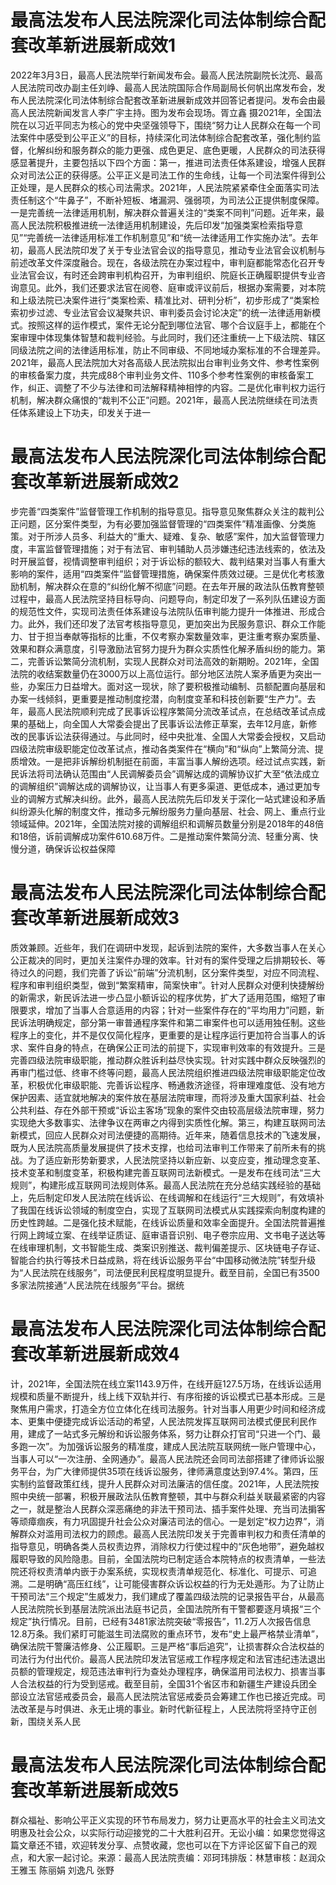# 最高法发布人民法院深化司法体制综合配套改革新进展新成效1

2022年3月3日，最高人民法院举行新闻发布会。最高人民法院副院长沈亮、最高人民法院司改办副主任刘峥、最高人民法院国际合作局副局长何帆出席发布会，发布人民法院深化司法体制综合配套改革新进展新成效并回答记者提问。发布会由最高人民法院新闻发言人李广宇主持。图为发布会现场。胥立鑫 摄2021年，全国法院在以习近平同志为核心的党中央坚强领导下，围绕“努力让人民群众在每一个司法案件中感受到公平正义”的目标，持续深化司法体制综合配套改革，强化制约监督，化解纠纷和服务群众的能力更强、成色更足、底色更暖，人民群众的司法获得感显著提升，主要包括以下四个方面：第一，推进司法责任体系建设，增强人民群众对司法公正的获得感。公平正义是司法工作的生命线，让每一个司法案件得到公正处理，是人民群众的核心司法需求。2021年，人民法院紧紧牵住全面落实司法责任制这个“牛鼻子”，不断补短板、堵漏洞、强弱项，为司法公正提供制度保障。一是完善统一法律适用机制，解决群众普遍关注的“类案不同判”问题。近年来，最高人民法院积极推进统一法律适用机制建设，先后印发“加强类案检索指导意见”“完善统一法律适用标准工作机制意见”和“统一法律适用工作实施办法”。去年初，最高人民法院印发了关于专业法官会议的指导意见，推动专业法官会议机制与前述改革文件深度融合。现在，各级法院在办案过程中，审判庭都能常态化召开专业法官会议，有时还会跨审判机构召开，为审判组织、院庭长正确履职提供专业咨询意见。此外，我们还要求法官在阅卷、庭审或评议前后，根据办案需要，对本院和上级法院已决案件进行“类案检索、精准比对、研判分析”，初步形成了“类案检索初步过滤、专业法官会议凝聚共识、审判委员会讨论决定”的统一法律适用新模式。按照这样的运作模式，案件无论分配到哪位法官、哪个合议庭手上，都能在个案审理中体现集体智慧和裁判经验。与此同时，我们还注重统一上下级法院、辖区同级法院之间的法律适用标准，防止不同审级、不同地域办案标准的不合理差异。2021年，最高人民法院加大对各高级人民法院拟出台审判业务文件、参考性案例的审核备案力度，共完成88个审判业务文件、110多个参考性案例的审核备案工作，纠正、调整了不少与法律和司法解释精神相悖的内容。二是优化审判权力运行机制，解决群众痛恨的“裁判不公正”问题。2021年，最高人民法院继续在司法责任体系建设上下功夫，印发关于进一

# 最高法发布人民法院深化司法体制综合配套改革新进展新成效2

步完善“四类案件”监督管理工作机制的指导意见。指导意见聚焦群众关注的裁判公正问题，区分案件类型，为有必要加强监督管理的“四类案件”精准画像、分类施策。对于所涉人员多、利益大的“重大、疑难、复杂、敏感”案件，加大监督管理力度，丰富监督管理措施；对于有法官、审判辅助人员涉嫌违纪违法线索的，依法及时开展监督，视情调整审判组织；对于诉讼标的额较大、裁判结果对当事人有重大影响的案件，适用“四类案件”监督管理措施，确保案件质效过硬。三是优化考核激励机制，解决群众在意的“纠纷化解不彻底”问题。在去年开展的政法队伍教育整顿过程中，最高人民法院坚持目标导向、问题导向，制定印发了一系列队伍建设方面的规范性文件，实现司法责任体系建设与法院队伍审判能力提升一体推进、形成合力。此外，我们还印发了法官考核指导意见，更加突出为民服务意识、群众工作能力、甘于担当奉献等指标的比重，不仅考察办案数量效率，更注重考察办案质量、效果和群众满意度，引导激励法官努力提升为群众实质性化解矛盾纠纷的能力。第二，完善诉讼繁简分流机制，实现人民群众对司法高效的新期盼。2021年，全国法院的收结案数量仍在3000万以上高位运行。部分地区法院人案矛盾更为突出一些，办案压力日益增大。面对这一现状，除了要积极推动编制、员额配置向基层和办案一线倾斜，更重要是推动制度挖潜，向制度变革和科技创新要“生产力”。去年，最高人民法院顺利完成了民事诉讼程序繁简分流改革试点，在总结改革试点成果的基础上，向全国人大常委会提出了民事诉讼法修正草案，去年12月底，新修改的民事诉讼法获得通过。与此同时，经中央批准、全国人大常委会授权，又启动四级法院审级职能定位改革试点，推动各类案件在“横向”和“纵向”上繁简分流、提质增效。一是把非诉解纷机制挺在前面，丰富当事人解纷选项。经过试点实践，新民诉法将司法确认范围由“人民调解委员会”调解达成的调解协议扩大至“依法成立的调解组织”调解达成的调解协议，让当事人有更多渠道、更低成本，通过更加专业的调解方式解决纠纷。此外，最高人民法院先后印发关于深化一站式建设和矛盾纠纷源头化解的制度文件，推动多元解纷服务力量向基层、社会、网上、重点行业领域延伸。2021年，全国法院对接的调解组织和调解员数量分别是2018年的48倍和18倍，诉前调解成功案件610.68万件。二是推动案件繁简分流、轻重分离、快慢分道，确保诉讼权益保障

# 最高法发布人民法院深化司法体制综合配套改革新进展新成效3

质效兼顾。近些年，我们在调研中发现，起诉到法院的案件，大多数当事人在关心公正裁决的同时，更加关注案件办理的效率。针对有的案件受理之后排期较长、等待过久的问题，我们完善了诉讼“前端”分流机制，区分案件类型，对应不同流程、程序和审判组织类型，做到“繁案精审，简案快审”。针对人民群众对便利快捷解纷的新需求，新民诉法进一步凸显小额诉讼的程序优势，扩大了适用范围，缩短了审限要求，增加了当事人合意适用的内容；针对一些案件存在的“平均用力”问题，新民诉法明确规定，部分第一审普通程序案件和第二审案件也可以适用独任制。这些程序上的变化，并不是仅仅简化程序，更重要的是让程序运行更加符合当事人的诉求、案件自身的特点，在确保公正司法的前提下，实现审判效率的有效提升。三是完善四级法院审级职能，推动群众胜诉利益尽快实现。针对实践中群众反映强烈的再审门槛过低、终审不终等问题，最高人民法院组织推进四级法院审级职能定位改革，积极优化审级职能、完善诉讼程序、畅通救济途径，将审理难度低、没有地方保护因素、适宜就地解决的案件放在基层法院审理，而将涉及重大国家利益、社会公共利益、存在外部干预或“诉讼主客场”现象的案件交由较高层级法院审理，努力实现绝大多数事实、法律争议在两审之内得到实质性化解。第三，构建互联网司法新模式，回应人民群众对司法便捷的高期待。近年来，随着信息技术的飞速发展，既为人民法院高质量发展提供了技术支撑，也给司法审判工作带来了前所未有的挑战。为了适应新形势新要求，人民法院坚持以新应新、以变应变，推动理念变革、技术变革和制度变革，积极构建完善互联网司法新模式。一是发布在线司法“三大规则”，构建形成互联网司法规则体系。最高人民法院在充分总结实践经验的基础上，先后制定印发人民法院在线诉讼、在线调解和在线运行“三大规则”，有效填补了我国在线诉讼领域的制度空白，实现了互联网司法模式从实践探索向制度构建的历史性跨越。二是强化技术赋能，在线诉讼质量和效率全面提升。全国法院普遍推行网上跨域立案、在线举证质证、庭审语音识别、电子卷宗应用、文书电子送达等在线审理机制，文书智能生成、类案识别推送、裁判偏差提示、区块链电子存证、智能合约执行等技术日益成熟，将在线诉讼服务平台“中国移动微法院”转型升级为“人民法院在线服务”，司法便民利民程度明显提升。截至目前，全国已有3500多家法院接通“人民法院在线服务”平台。据统

# 最高法发布人民法院深化司法体制综合配套改革新进展新成效4

计，2021年，全国法院在线立案1143.9万件，在线开庭127.5万场，在线诉讼适用规模和质量不断提升，线上线下双轨并行、有序衔接的诉讼模式已基本形成。三是聚焦用户需求，打造全方位立体化在线司法服务。针对当事人用更少时间和经济成本、更集中便捷完成诉讼活动的希望，人民法院发挥互联网司法模式便民利民作用，建成了一站式多元解纷和诉讼服务体系，努力让群众打官司“只进一个门、最多跑一次”。为加强诉讼服务的精准度，建成人民法院互联网统一账户管理中心，当事人可以“一次注册、全网通办”。最高人民法院还会同司法部搭建了律师诉讼服务平台，为广大律师提供35项在线诉讼服务，律师满意度达到97.4%。第四，压实制约监督政策红线，提升人民群众对司法廉洁的信任度。2021年，人民法院按照中央统一部署，积极开展政法队伍教育整顿，其中与群众利益关联最紧密的内容之一，就是整治人民群众深恶痛绝的非法干预司法、插手案件处理、充当司法掮客等顽瘴痼疾，有力巩固提升社会公众对廉洁司法的信心。一是划定“权力边界”，消解群众对滥用司法权力的顾虑。最高人民法院印发关于完善审判权力和责任清单的指导意见，明确各类人员权责边界，消除权力行使过程中的“灰色地带”，避免越权履职导致的风险隐患。目前，全国法院均已制定适合本院特点的权责清单，一些法院还将权责清单内嵌于办案系统，实现权责清单规范化、标准化、可提示、可追溯。二是明确“高压红线”，让可能侵害群众诉讼权益的行为无处遁形。为了让防止干预司法“三个规定”生威发力，我们建成了覆盖四级法院的记录报告平台，从最高人民法院院长到基层法院派出法庭书记员，全国法院所有干警都要逐月填报“三个规定”执行情况。目前，已经有3481家法院突破“零报告”，11.2万人次报告信息12.8万条。我们紧盯可能滋生司法腐败的重点环节，发布“史上最严格禁业清单”，确保法院干警廉洁修身、公正履职。三是严格“事后追究”，让损害群众合法权益的司法行为付出代价。最高人民法院印发法官惩戒工作程序规定和法官违纪违法退出员额的管理规定，规范违法审判行为查处办理程序，确保滥用司法权力、损害当事人合法权益的行为受到惩戒。截至目前，全国31个省区市和新疆生产建设兵团全部设立法官惩戒委员会，最高人民法院法官惩戒委员会筹建工作也已接近完成。司法改革是与时俱进、永无止境的事业。新时代新征程上，人民法院将坚持守正创新，围绕关系人民

# 最高法发布人民法院深化司法体制综合配套改革新进展新成效5

群众福祉、影响公平正义实现的环节布局发力，努力让更高水平的社会主义司法文明惠及社会公众，以实际行动迎接党的二十大胜利召开。无讼小编：如果您觉得这篇文章还不错，欢迎转发分享、点赞收藏，您也可以在下方评论区留下自己的观点，和大家一起讨论。来源：最高人民法院责编：邓珂玮排版：林慧审核：赵润众 王雅玉 陈丽娟 刘逸凡 张野

